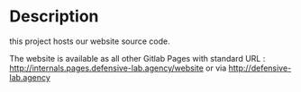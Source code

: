 
# Description

this project hosts our website source code.

The website is available as all other Gitlab Pages with standard URL : http://internals.pages.defensive-lab.agency/website or via http://defensive-lab.agency